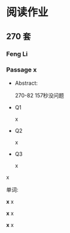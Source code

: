 # 阅读作业

## 270 套

### Feng Li

### Passage x

- Abstract:

  270-82 157秒没问题

- Q1

  x

- Q2

  x

- Q3

  x

x

单词:

**x** x

**x** x

**x** x